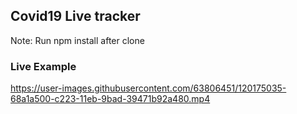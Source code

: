 ## Covid19 Live tracker

Note: Run npm install after clone

### Live Example


https://user-images.githubusercontent.com/63806451/120175035-68a1a500-c223-11eb-9bad-39471b92a480.mp4

